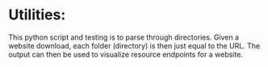 # Utilities:
This python script and testing is to parse through directories. Given a website download, each folder (directory) is then just equal to the URL. The output can then be used to visualize resource endpoints for a website.